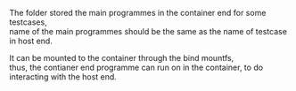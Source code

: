 The folder stored the main programmes in the container end for some testcases,    
name of the main programmes should be the same as the name of testcase in host end.      


It can be mounted to the container through the bind mountfs,       
thus, the contianer end programme can run on in the container, to do interacting with the host end.
